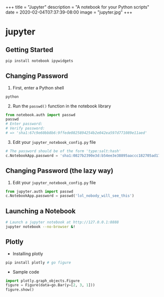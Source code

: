 +++
title = "Jupyter"
description = "A notebook for your Python scripts"
date = 2020-02-04T07:37:39-08:00
image = "jupyter.jpg"
+++

# jupyter

## Getting Started

```sh
pip install notebook ipywidgets
```

## Changing Password

1. First, enter a Python shell

  ```sh
  python
  ```

2. Run the `passwd()` function in the notebook library

  ```py
  from notebook.auth import passwd
  passwd
  # Enter password:
  # Verify password:
  # => 'sha1:67c9e60bb8b6:9ffede0825894254b2e042ea597d771089e11aed'
  ```

3. Edit your `jupyter_notebook_config.py` file

  ```py
  # The password should be of the form 'type:salt:hash'
  c.NotebookApp.password = 'sha1:0827b2390e3d:b54ee3e38895aaccc182705ad174bfb3c6e86a10'
  ```


## Changing Password (the lazy way)

1. Edit your `jupyter_notebook_config.py` file

  ```py
  from jupyter.auth import passwd
  c.NotebookApp.password = passwd('lol_nobody_will_see_this')
  ```


## Launching a Notebook

```sh
# Launch a jupyter notebook at http://127.0.0.1:8888
jupyter notebook --no-browser &!
```

## Plotly

* Installing plotly

```sh
pip install plotly # go figure
```

* Sample code

```py
import plotly.graph_objects.Figure
figure = Figure(data=go.Bar(y=[2, 3, 1]))
figure.show()
```
